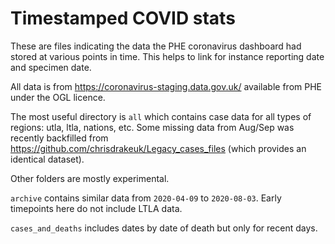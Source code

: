 # Timestamped COVID stats

These are files indicating the data the PHE coronavirus dashboard had stored at various points in time. This helps to link for instance reporting date and specimen date.

All data is from https://coronavirus-staging.data.gov.uk/ available from PHE under the OGL licence.

The most useful directory is `all` which contains case data for all types of regions: utla, ltla, nations, etc. Some missing data from Aug/Sep was recently backfilled from https://github.com/chrisdrakeuk/Legacy_cases_files (which provides an identical dataset).

Other folders are mostly experimental.

`archive` contains similar data from `2020-04-09` to `2020-08-03`. Early timepoints here do not include LTLA data.

`cases_and_deaths` includes dates by date of death but only for recent days.
